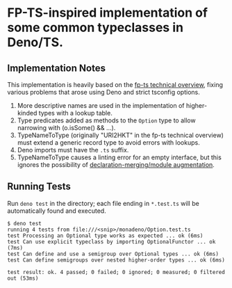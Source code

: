 # FP-TS-inspired implementation of some common typeclasses in Deno/TS.

## Implementation Notes

This implementation is heavily based on the [fp-ts technical overview](https://gist.github.com/gcanti/2b455c5008c2e1674ab3e8d5790cdad5),
fixing various problems that arose using Deno and strict tsconfig options.

1. More descriptive names are used in the implementation of higher-kinded types with a lookup table.
2. Type predicates added as methods to the `Option` type to allow narrowing with (o.isSome() && ...).
3. TypeNameToType (originally "URI2HKT" in the fp-ts technical overview) must extend a generic record type to avoid errors with lookups.
4. Deno imports must have the `.ts` suffix.
5. TypeNameToType causes a linting error for an empty interface, but this ignores the possibility of [declaration-merging/module augmentation](https://www.typescriptlang.org/docs/handbook/declaration-merging.html#module-augmentation).

## Running Tests
Run `deno test` in the directory; each file ending in `*.test.ts` will be automatically found and executed.
```
$ deno test
running 4 tests from file:///<snip>/monadeno/Option.test.ts
test Processing an Optional type works as expected ... ok (6ms)
test Can use explicit typeclass by importing OptionalFunctor ... ok (7ms)
test Can define and use a semigroup over Optional types ... ok (6ms)
test Can define semigroups over nested higher-order types ... ok (6ms)

test result: ok. 4 passed; 0 failed; 0 ignored; 0 measured; 0 filtered out (53ms)
```
